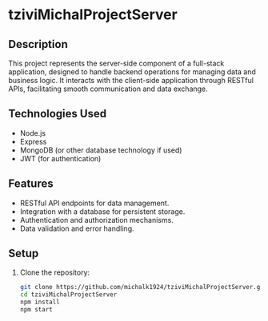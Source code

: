 # tziviMichalProjectServer

## Description
This project represents the server-side component of a full-stack application, designed to handle backend operations for managing data and business logic. It interacts with the client-side application through RESTful APIs, facilitating smooth communication and data exchange.

## Technologies Used
- Node.js
- Express
- MongoDB (or other database technology if used)
- JWT (for authentication)

## Features
- RESTful API endpoints for data management.
- Integration with a database for persistent storage.
- Authentication and authorization mechanisms.
- Data validation and error handling.

## Setup
1. Clone the repository:
   ```bash
   git clone https://github.com/michalk1924/tziviMichalProjectServer.git
   cd tziviMichalProjectServer
   npm install
   npm start
